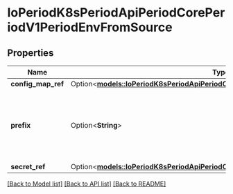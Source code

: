 # IoPeriodK8sPeriodApiPeriodCorePeriodV1PeriodEnvFromSource

## Properties

Name | Type | Description | Notes
------------ | ------------- | ------------- | -------------
**config_map_ref** | Option<[**models::IoPeriodK8sPeriodApiPeriodCorePeriodV1PeriodConfigMapEnvSource**](io.k8s.api.core.v1.ConfigMapEnvSource.md)> |  | [optional]
**prefix** | Option<**String**> | Optional text to prepend to the name of each environment variable. Must be a C_IDENTIFIER. | [optional]
**secret_ref** | Option<[**models::IoPeriodK8sPeriodApiPeriodCorePeriodV1PeriodSecretEnvSource**](io.k8s.api.core.v1.SecretEnvSource.md)> |  | [optional]

[[Back to Model list]](../README.md#documentation-for-models) [[Back to API list]](../README.md#documentation-for-api-endpoints) [[Back to README]](../README.md)


